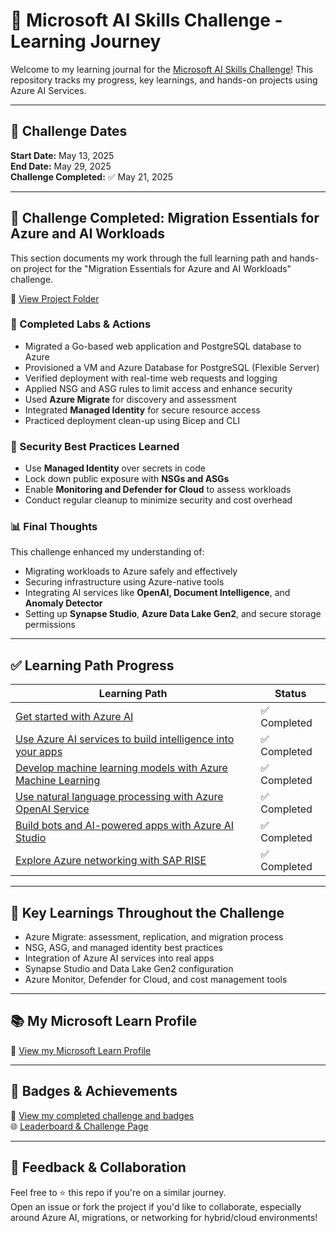 # 🚀 Microsoft AI Skills Challenge - Learning Journey

Welcome to my learning journal for the [Microsoft AI Skills Challenge](https://aka.ms/aiskillschallenge)! This repository tracks my progress, key learnings, and hands-on projects using Azure AI Services.

---

## 📅 Challenge Dates  
**Start Date:** May 13, 2025  
**End Date:** May 29, 2025  
**Challenge Completed:** ✅ May 21, 2025

---

## 🏁 Challenge Completed: Migration Essentials for Azure and AI Workloads

This section documents my work through the full learning path and hands-on project for the "Migration Essentials for Azure and AI Workloads" challenge.

📁 [View Project Folder](./projects/migration-essentials-azure-ai/)

### 🔧 Completed Labs & Actions

- Migrated a Go-based web application and PostgreSQL database to Azure
- Provisioned a VM and Azure Database for PostgreSQL (Flexible Server)
- Verified deployment with real-time web requests and logging
- Applied NSG and ASG rules to limit access and enhance security
- Used **Azure Migrate** for discovery and assessment
- Integrated **Managed Identity** for secure resource access
- Practiced deployment clean-up using Bicep and CLI

### 🔐 Security Best Practices Learned

- Use **Managed Identity** over secrets in code
- Lock down public exposure with **NSGs and ASGs**
- Enable **Monitoring and Defender for Cloud** to assess workloads
- Conduct regular cleanup to minimize security and cost overhead

### 📊 Final Thoughts

This challenge enhanced my understanding of:
- Migrating workloads to Azure safely and effectively
- Securing infrastructure using Azure-native tools
- Integrating AI services like **OpenAI, Document Intelligence**, and **Anomaly Detector**
- Setting up **Synapse Studio**, **Azure Data Lake Gen2**, and secure storage permissions

---

## ✅ Learning Path Progress

| Learning Path                                                                 | Status        |
|-------------------------------------------------------------------------------|---------------|
| [Get started with Azure AI](https://learn.microsoft.com/training/paths/get-started-azure-ai/) | ✅ Completed    |
| [Use Azure AI services to build intelligence into your apps](https://learn.microsoft.com/training/paths/use-azure-ai-services/) | ✅ Completed    |
| [Develop machine learning models with Azure Machine Learning](https://learn.microsoft.com/training/paths/create-no-code-predictive-models-azure-machine-learning/) | ✅ Completed    |
| [Use natural language processing with Azure OpenAI Service](https://learn.microsoft.com/training/paths/use-natural-language-processing-openai/) | ✅ Completed    |
| [Build bots and AI-powered apps with Azure AI Studio](https://learn.microsoft.com/training/paths/build-bots-apps-ai-studio/) | ✅ Completed    |
| [Explore Azure networking with SAP RISE](https://learn.microsoft.com/training/paths/explore-azure-networking-sap-rise/) | ✅ Completed    |

---

## 🧠 Key Learnings Throughout the Challenge

- Azure Migrate: assessment, replication, and migration process
- NSG, ASG, and managed identity best practices
- Integration of Azure AI services into real apps
- Synapse Studio and Data Lake Gen2 configuration
- Azure Monitor, Defender for Cloud, and cost management tools

---

## 📚 My Microsoft Learn Profile  
🔗 [View my Microsoft Learn Profile](https://learn.microsoft.com/en-us/users/han-1434/)

---

## 🏅 Badges & Achievements  
🏁 [View my completed challenge and badges](https://learn.microsoft.com/en-us/users/han-1434/achievements)  
🌐 [Leaderboard & Challenge Page](https://learn.microsoft.com/en-us/challenges/xepncpto2qmg5j/leaderboard?wt.mc_id=challenges_nudge_to_complete_email_learn)

---

## 💬 Feedback & Collaboration

Feel free to ⭐ this repo if you're on a similar journey.  
Open an issue or fork the project if you'd like to collaborate, especially around Azure AI, migrations, or networking for hybrid/cloud environments!
